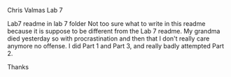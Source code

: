 Chris Valmas Lab 7

Lab7 readme in lab 7 folder
Not too sure what to write in this readme because it is suppose to be different from the Lab 7 readme. My grandma died yesterday so with procrastination and then that I don't really care anymore no offense. I did Part 1 and Part 3, and really badly attempted Part 2.

Thanks